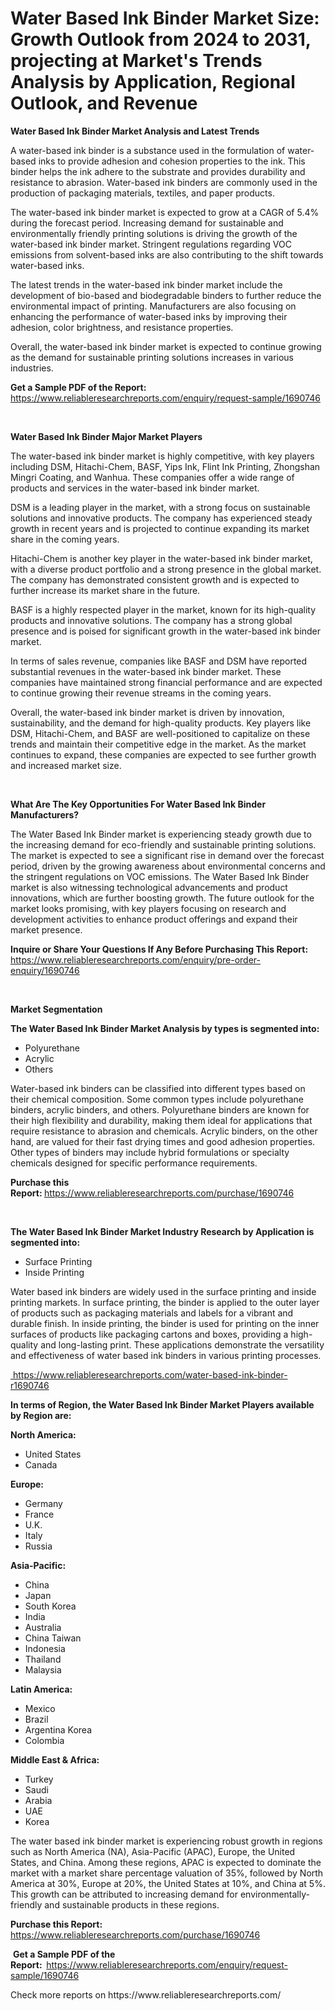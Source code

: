 <p><h1>Water Based Ink Binder Market Size: Growth Outlook from 2024 to 2031, projecting at Market's Trends Analysis by Application, Regional Outlook, and Revenue</h1></p><p><strong>Water Based Ink Binder Market Analysis and Latest Trends</strong></p>
<p><p>A water-based ink binder is a substance used in the formulation of water-based inks to provide adhesion and cohesion properties to the ink. This binder helps the ink adhere to the substrate and provides durability and resistance to abrasion. Water-based ink binders are commonly used in the production of packaging materials, textiles, and paper products.</p><p>The water-based ink binder market is expected to grow at a CAGR of 5.4% during the forecast period. Increasing demand for sustainable and environmentally friendly printing solutions is driving the growth of the water-based ink binder market. Stringent regulations regarding VOC emissions from solvent-based inks are also contributing to the shift towards water-based inks.</p><p>The latest trends in the water-based ink binder market include the development of bio-based and biodegradable binders to further reduce the environmental impact of printing. Manufacturers are also focusing on enhancing the performance of water-based inks by improving their adhesion, color brightness, and resistance properties.</p><p>Overall, the water-based ink binder market is expected to continue growing as the demand for sustainable printing solutions increases in various industries.</p></p>
<p><strong>Get a Sample PDF of the Report:&nbsp;</strong> <a href="https://www.reliableresearchreports.com/enquiry/request-sample/1690746">https://www.reliableresearchreports.com/enquiry/request-sample/1690746</a></p>
<p>&nbsp;</p>
<p><strong>Water Based Ink Binder Major Market Players</strong></p>
<p><p>The water-based ink binder market is highly competitive, with key players including DSM, Hitachi-Chem, BASF, Yips Ink, Flint Ink Printing, Zhongshan Mingri Coating, and Wanhua. These companies offer a wide range of products and services in the water-based ink binder market.</p><p>DSM is a leading player in the market, with a strong focus on sustainable solutions and innovative products. The company has experienced steady growth in recent years and is projected to continue expanding its market share in the coming years.</p><p>Hitachi-Chem is another key player in the water-based ink binder market, with a diverse product portfolio and a strong presence in the global market. The company has demonstrated consistent growth and is expected to further increase its market share in the future.</p><p>BASF is a highly respected player in the market, known for its high-quality products and innovative solutions. The company has a strong global presence and is poised for significant growth in the water-based ink binder market.</p><p>In terms of sales revenue, companies like BASF and DSM have reported substantial revenues in the water-based ink binder market. These companies have maintained strong financial performance and are expected to continue growing their revenue streams in the coming years.</p><p>Overall, the water-based ink binder market is driven by innovation, sustainability, and the demand for high-quality products. Key players like DSM, Hitachi-Chem, and BASF are well-positioned to capitalize on these trends and maintain their competitive edge in the market. As the market continues to expand, these companies are expected to see further growth and increased market size.</p></p>
<p>&nbsp;</p>
<p><strong>What Are The Key Opportunities For Water Based Ink Binder Manufacturers?</strong></p>
<p><p>The Water Based Ink Binder market is experiencing steady growth due to the increasing demand for eco-friendly and sustainable printing solutions. The market is expected to see a significant rise in demand over the forecast period, driven by the growing awareness about environmental concerns and the stringent regulations on VOC emissions. The Water Based Ink Binder market is also witnessing technological advancements and product innovations, which are further boosting growth. The future outlook for the market looks promising, with key players focusing on research and development activities to enhance product offerings and expand their market presence.</p></p>
<p><strong>Inquire or Share Your Questions If Any Before Purchasing This Report:</strong> <a href="https://www.reliableresearchreports.com/enquiry/pre-order-enquiry/1690746">https://www.reliableresearchreports.com/enquiry/pre-order-enquiry/1690746</a></p>
<p>&nbsp;</p>
<p><strong>Market Segmentation</strong></p>
<p><strong>The Water Based Ink Binder Market Analysis by types is segmented into:</strong></p>
<p><ul><li>Polyurethane</li><li>Acrylic</li><li>Others</li></ul></p>
<p><p>Water-based ink binders can be classified into different types based on their chemical composition. Some common types include polyurethane binders, acrylic binders, and others. Polyurethane binders are known for their high flexibility and durability, making them ideal for applications that require resistance to abrasion and chemicals. Acrylic binders, on the other hand, are valued for their fast drying times and good adhesion properties. Other types of binders may include hybrid formulations or specialty chemicals designed for specific performance requirements.</p></p>
<p><strong>Purchase this Report:&nbsp;</strong><a href="https://www.reliableresearchreports.com/purchase/1690746">https://www.reliableresearchreports.com/purchase/1690746</a></p>
<p>&nbsp;</p>
<p><strong>The Water Based Ink Binder Market Industry Research by Application is segmented into:</strong></p>
<p><ul><li>Surface Printing</li><li>Inside Printing</li></ul></p>
<p><p>Water based ink binders are widely used in the surface printing and inside printing markets. In surface printing, the binder is applied to the outer layer of products such as packaging materials and labels for a vibrant and durable finish. In inside printing, the binder is used for printing on the inner surfaces of products like packaging cartons and boxes, providing a high-quality and long-lasting print. These applications demonstrate the versatility and effectiveness of water based ink binders in various printing processes.</p></p>
<p><a href="https://www.reliableresearchreports.com/water-based-ink-binder-r1690746">&nbsp;https://www.reliableresearchreports.com/water-based-ink-binder-r1690746</a></p>
<p><strong>In terms of Region, the Water Based Ink Binder Market Players available by Region are:</strong></p>
<p>
    <p> <strong> North America: </strong>
        <ul>
            <li>United States</li>
            <li>Canada</li>
        </ul>
        </p> 
    <p> <strong> Europe: </strong>
        <ul>
            <li>Germany</li>
            <li>France</li>
            <li>U.K.</li>
            <li>Italy</li>
            <li>Russia</li>
        </ul>
        </p> 
    <p> <strong> Asia-Pacific: </strong>
        <ul>
            <li>China</li>
            <li>Japan</li>
            <li>South Korea</li>
            <li>India</li>
            <li>Australia</li>
            <li>China Taiwan</li>
            <li>Indonesia</li>
            <li>Thailand</li>
            <li>Malaysia</li>
        </ul>
        </p> 
    <p> <strong> Latin America: </strong>
        <ul>
            <li>Mexico</li>
            <li>Brazil</li>
            <li>Argentina Korea</li>
            <li>Colombia</li>
        </ul>
        </p> 
    <p> <strong> Middle East & Africa: </strong>
        <ul>
            <li>Turkey</li>
            <li>Saudi</li>
            <li>Arabia</li>
            <li>UAE</li>
            <li>Korea</li>
        </ul>
    </p>
    </p>
<p><p>The water based ink binder market is experiencing robust growth in regions such as North America (NA), Asia-Pacific (APAC), Europe, the United States, and China. Among these regions, APAC is expected to dominate the market with a market share percentage valuation of 35%, followed by North America at 30%, Europe at 20%, the United States at 10%, and China at 5%. This growth can be attributed to increasing demand for environmentally-friendly and sustainable products in these regions.</p></p>
<p><strong>Purchase this Report: </strong><a href="https://www.reliableresearchreports.com/purchase/1690746">https://www.reliableresearchreports.com/purchase/1690746</a></p>
<p>&nbsp;<strong>Get a Sample PDF of the Report:&nbsp;&nbsp;</strong><a href="https://www.reliableresearchreports.com/enquiry/request-sample/1690746">https://www.reliableresearchreports.com/enquiry/request-sample/1690746</a></p>
<p><strong></strong></p>
<p>Check more reports on https://www.reliableresearchreports.com/</p>